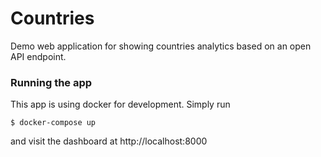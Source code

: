 # Countries
Demo web application for showing countries analytics based on an open API endpoint.

### Running the app
This app is using docker for development. Simply run

`$ docker-compose up`

and visit the dashboard at http://localhost:8000
